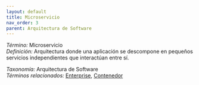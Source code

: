 ```yaml
---
layout: default
title: Microservicio
nav_order: 3
parent: Arquitectura de Software
---
```


*Término:* Microservicio  
*Definición:* Arquitectura donde una aplicación se descompone en pequeños servicios independientes que interactúan entre sí.

*Taxonomía:* Arquitectura de Software  
*Términos relacionados:* [Enterprise](https://maleniski.github.io/diccionario-angl-tec-mx/docs/alfabeticamente/E/enterprise/), [Contenedor](https://maleniski.github.io/diccionario-angl-tec-mx/docs/alfabeticamente/C/contenedor/)
